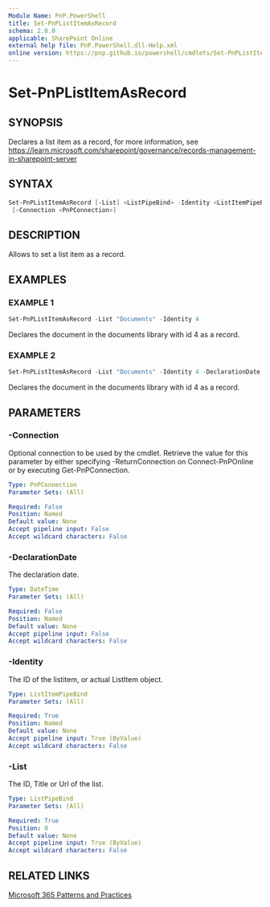 ```yaml
---
Module Name: PnP.PowerShell
title: Set-PnPListItemAsRecord
schema: 2.0.0
applicable: SharePoint Online
external help file: PnP.PowerShell.dll-Help.xml
online version: https://pnp.github.io/powershell/cmdlets/Set-PnPListItemAsRecord.html
---
```

 
# Set-PnPListItemAsRecord

## SYNOPSIS
Declares a list item as a record, for more information, see https://learn.microsoft.com/sharepoint/governance/records-management-in-sharepoint-server

## SYNTAX

```powershell
Set-PnPListItemAsRecord [-List] <ListPipeBind> -Identity <ListItemPipeBind> [-DeclarationDate <DateTime>]
 [-Connection <PnPConnection>] 
```

## DESCRIPTION

Allows to set a list item as a record.

## EXAMPLES

### EXAMPLE 1
```powershell
Set-PnPListItemAsRecord -List "Documents" -Identity 4
```

Declares the document in the documents library with id 4 as a record.

### EXAMPLE 2
```powershell
Set-PnPListItemAsRecord -List "Documents" -Identity 4 -DeclarationDate $date
```

Declares the document in the documents library with id 4 as a record.

## PARAMETERS

### -Connection
Optional connection to be used by the cmdlet. Retrieve the value for this parameter by either specifying -ReturnConnection on Connect-PnPOnline or by executing Get-PnPConnection.

```yaml
Type: PnPConnection
Parameter Sets: (All)

Required: False
Position: Named
Default value: None
Accept pipeline input: False
Accept wildcard characters: False
```

### -DeclarationDate
The declaration date.

```yaml
Type: DateTime
Parameter Sets: (All)

Required: False
Position: Named
Default value: None
Accept pipeline input: False
Accept wildcard characters: False
```

### -Identity
The ID of the listitem, or actual ListItem object.

```yaml
Type: ListItemPipeBind
Parameter Sets: (All)

Required: True
Position: Named
Default value: None
Accept pipeline input: True (ByValue)
Accept wildcard characters: False
```

### -List
The ID, Title or Url of the list.

```yaml
Type: ListPipeBind
Parameter Sets: (All)

Required: True
Position: 0
Default value: None
Accept pipeline input: True (ByValue)
Accept wildcard characters: False
```



## RELATED LINKS

[Microsoft 365 Patterns and Practices](https://aka.ms/m365pnp)

